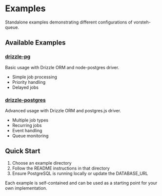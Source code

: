 # Examples

Standalone examples demonstrating different configurations of vorsteh-queue.

## Available Examples

### [drizzle-pg](./drizzle-pg/)
Basic usage with Drizzle ORM and node-postgres driver.
- Simple job processing
- Priority handling
- Delayed jobs

### [drizzle-postgres](./drizzle-postgres/)
Advanced usage with Drizzle ORM and postgres.js driver.
- Multiple job types
- Recurring jobs
- Event handling
- Queue monitoring

## Quick Start

1. Choose an example directory
2. Follow the README instructions in that directory
3. Ensure PostgreSQL is running locally or update the DATABASE_URL

Each example is self-contained and can be used as a starting point for your own implementation.
